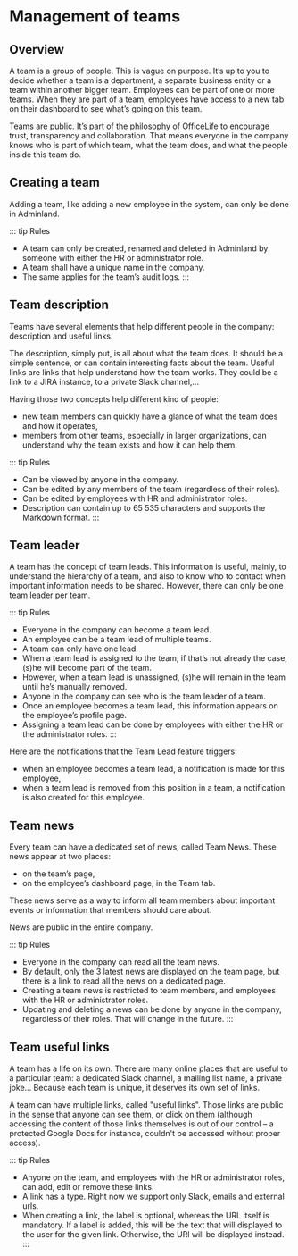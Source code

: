 # Management of teams

## Overview

A team is a group of people. This is vague on purpose. It’s up to you to decide whether a team is a department, a separate business entity or a team within another bigger team. Employees can be part of one or more teams. When they are part of a team, employees have access to a new tab on their dashboard to see what’s going on this team.

Teams are public. It’s part of the philosophy of OfficeLife to encourage trust, transparency and collaboration. That means everyone in the company knows who is part of which team, what the team does, and what the people inside this team do.

## Creating a team

Adding a team, like adding a new employee in the system, can only be done in Adminland.

::: tip Rules
* A team can only be created, renamed and deleted in Adminland by someone with either the HR or administrator role.
* A team shall have a unique name in the company.
* The same applies for the team’s audit logs.
:::

## Team description

Teams have several elements that help different people in the company: description and useful links.

The description, simply put, is all about what the team does. It should be a simple sentence, or can contain interesting facts about the team. Useful links are links that help understand how the team works. They could be a link to a JIRA instance, to a private Slack channel,...

Having those two concepts help different kind of people:

* new team members can quickly have a glance of what the team does and how it operates,
* members from other teams, especially in larger organizations, can understand why the team exists and how it can help them.

::: tip Rules
* Can be viewed by anyone in the company.
* Can be edited by any members of the team (regardless of their roles).
* Can be edited by employees with HR and administrator roles.
* Description can contain up to 65 535 characters and supports the Markdown format.
:::

## Team leader

A team has the concept of team leads. This information is useful, mainly, to understand the hierarchy of a team, and also to know who to contact when important information needs to be shared. However, there can only be one team leader per team.

::: tip Rules
* Everyone in the company can become a team lead.
* An employee can be a team lead of multiple teams.
* A team can only have one lead.
* When a team lead is assigned to the team, if that’s not already the case, (s)he will become part of the team.
* However, when a team lead is unassigned, (s)he will remain in the team until he’s manually removed.
* Anyone in the company can see who is the team leader of a team.
* Once an employee becomes a team lead, this information appears on the employee’s profile page.
* Assigning a team lead can be done by employees with either the HR or the administrator roles.
:::

Here are the notifications that the Team Lead feature triggers:

* when an employee becomes a team lead, a notification is made for this employee,
* when a team lead is removed from this position in a team, a notification is also created for this employee.

## Team news

Every team can have a dedicated set of news, called Team News. These news appear at two places:

* on the team’s page,
* on the employee’s dashboard page, in the Team tab.

These news serve as a way to inform all team members about important events or information that members should care about.

News are public in the entire company.

::: tip Rules
* Everyone in the company can read all the team news.
* By default, only the 3 latest news are displayed on the team page, but there is a link to read all the news on a dedicated page.
* Creating a team news is restricted to team members, and employees with the HR or administrator roles.
* Updating and deleting a news can be done by anyone in the company, regardless of their roles. That will change in the future.
:::

## Team useful links

A team has a life on its own. There are many online places that are useful to a particular team: a dedicated Slack channel, a mailing list name, a private joke... Because each team is unique, it deserves its own set of links.

A team can have multiple links, called "useful links". Those links are public in the sense that anyone can see them, or click on them (although accessing the content of those links themselves is out of our control – a protected Google Docs for instance, couldn't be accessed without proper access).

::: tip Rules
* Anyone on the team, and employees with the HR or administrator roles, can add, edit or remove these links.
* A link has a type. Right now we support only Slack, emails and external urls.
* When creating a link, the label is optional, whereas the URL itself is mandatory. If a label is added, this will be the text that will displayed to the user for the given link. Otherwise, the URl will be displayed instead.
:::
